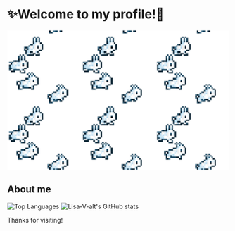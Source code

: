 # ✨Welcome to my profile!🐌

<img src="https://github.com/Lisa-V-alt/Lisa-V-alt/blob/main/bunnies.gif" width="600" alt="Cat GIF">

## About me

![Top Languages](https://github-readme-stats.vercel.app/api/top-langs/?username=Lisa-V-alt&layout=compact&theme=cobalt&langs_count=20)
![Lisa-V-alt's GitHub stats](https://github-readme-stats.vercel.app/api?username=Lisa-V-alt&theme=cobalt&hide=stars,prs,issues,contribs)

Thanks for visiting!
